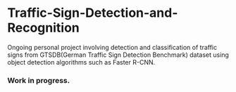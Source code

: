 # Traffic-Sign-Detection-and-Recognition

Ongoing personal project involving detection and classification of traffic signs from GTSDB(German Traffic Sign Detection Benchmark) dataset using object detection algorithms such as Faster R-CNN. 
### Work in progress.
